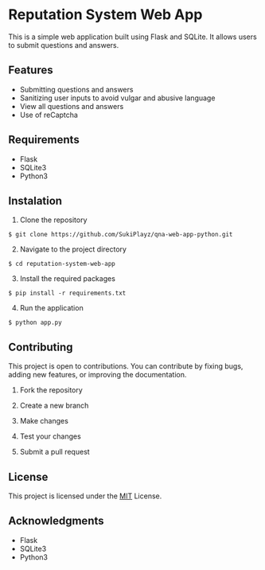 # Reputation System Web App

This is a simple web application built using Flask and SQLite. It allows users to submit questions and answers.

## Features
- Submitting questions and answers
- Sanitizing user inputs to avoid vulgar and abusive language
- View all questions and answers
- Use of reCaptcha

## Requirements
- Flask
- SQLite3
- Python3

## Instalation
1. Clone the repository
```
$ git clone https://github.com/SukiPlayz/qna-web-app-python.git
```

2. Navigate to the project directory
```
$ cd reputation-system-web-app
```

3. Install the required packages
```
$ pip install -r requirements.txt
```

4. Run the application
```
$ python app.py
```

## Contributing

This project is open to contributions. You can contribute by fixing bugs, adding new features, or improving the documentation.

1. Fork the repository

2. Create a new branch

3. Make changes

4. Test your changes

5. Submit a pull request

## License
This project is licensed under the [MIT](LICENSE) License.

## Acknowledgments
- Flask
- SQLite3
- Python3
